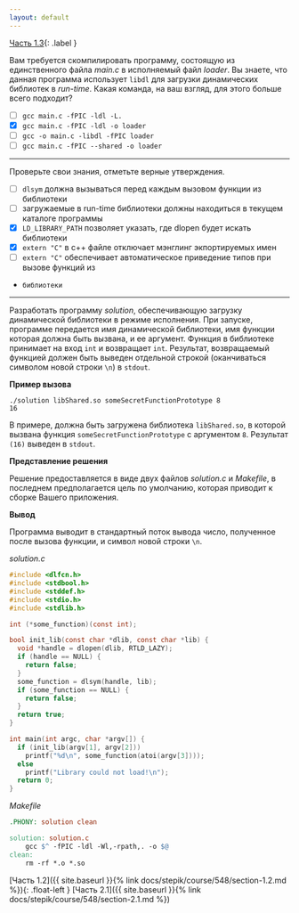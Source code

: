 ```yaml
---
layout: default
---
```


<span>[Часть 1.3](){: .label }</span>

Вам требуется скомпилировать программу, состоящую из единственного файла _main.c_ в исполняемый
файл _loader_. Вы знаете, что данная программа использует `libdl` для загрузки динамических 
библиотек в _run-time_. Какая команда, на ваш взгляд, для этого больше всего подходит?
  
  - [ ] `gcc main.c -fPIC -ldl -L.`
  - [x] `gcc main.c -fPIC -ldl -o loader`
  - [ ] `gcc -o main.c -libdl -fPIC loader`
  - [ ] `gcc main.c -fPIC --shared -o loader`

---

Проверьте свои знания, отметьте верные утверждения.

  - [ ] `dlsym` должна вызываться перед каждым вызовом функции из библиотеки
  - [ ] загружаемые в run-time библиотеки должны находиться в текущем каталоге программы
  - [x] `LD_LIBRARY_PATH` позволяет указать, где dlopen будет искать библиотеки
  - [x] `extern "C"` в с++ файле отключает мэнглинг экпортируемых имен
  - [ ] `extern "C"` обеспечивает автоматическое приведение типов при вызове функций из 
  -     библиотеки

---

Разработать программу _solution_, обеспечивающую загрузку динамической библиотеки в режиме
исполнения. При запуске, программе передается имя динамической библиотеки, имя функции 
которая должна быть вызвана, и ее аргумент. Функция в библиотеке принимает на вход `int` и
возвращает `int`. Результат, возвращаемый функцией должен быть выведен отдельной строкой
(оканчиваться символом новой строки `\n`)  в `stdout`.

**Пример вызова**
```shell
./solution libShared.so someSecretFunctionPrototype 8
16
```
В примере, должна быть загружена библиотека `libShared.so`, в которой вызвана функция 
`someSecretFunctionPrototype` с аргументом `8`. Результат `(16)` выведен в `stdout`.

**Представление решения**

Решение предоставляется в виде двух файлов _solution.c_ и _Makefile_, в последнем 
предполагается цель по умолчанию, которая приводит к сборке Вашего приложения.

**Вывод**

Программа выводит в стандартный поток вывода число, полученное после вызова функции, и
символ новой строки `\n`.

_solution.c_
```c
#include <dlfcn.h>
#include <stdbool.h>
#include <stddef.h>
#include <stdio.h>
#include <stdlib.h>

int (*some_function)(const int);

bool init_lib(const char *dlib, const char *lib) {
  void *handle = dlopen(dlib, RTLD_LAZY);
  if (handle == NULL) {
    return false;
  }
  some_function = dlsym(handle, lib);
  if (some_function == NULL) {
    return false;
  }
  return true;
}

int main(int argc, char *argv[]) {
  if (init_lib(argv[1], argv[2]))
    printf("%d\n", some_function(atoi(argv[3])));
  else
    printf("Library could not load!\n");
  return 0;
}
```

_Makefile_
```makefile
.PHONY: solution clean

solution: solution.c
	gcc $^ -fPIC -ldl -Wl,-rpath,. -o $@
clean:
	rm -rf *.o *.so
```

<span class="d-block text-right">
  [Часть 1.2]({{ site.baseurl }}{% link docs/stepik/course/548/section-1.2.md %}){: .float-left }
  [Часть 2.1]({{ site.baseurl }}{% link docs/stepik/course/548/section-2.1.md %})
</span>

